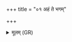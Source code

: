 +++
title = "०१ अहं ते भगम्"

+++
<details><summary>मूलम् (GR)</summary>

अहं ते भगम् आ ददे  
ऽधि शीर्ष्ण इव स्रजम् ।  
महामूल इव पर्वतो  
ज्योक् पितृष्व् आसासै ॥
</details>